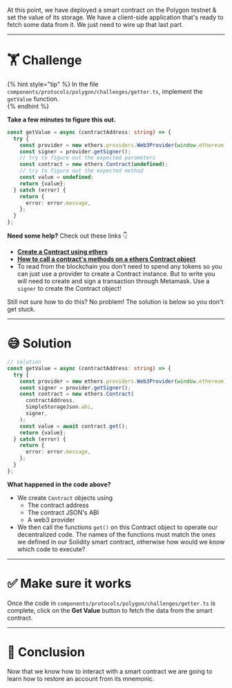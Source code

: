 At this point, we have deployed a smart contract on the Polygon testnet & set the value of its storage. We have a client-side application that's ready to fetch some data from it. We just need to wire up that last part.

---

# 🏋️ Challenge

{% hint style="tip" %}
In the file `components/protocols/polygon/challenges/getter.ts`, implement the `getValue` function.  
{% endhint %}

**Take a few minutes to figure this out.**

```typescript
const getValue = async (contractAddress: string) => {
  try {
    const provider = new ethers.providers.Web3Provider(window.ethereum);
    const signer = provider.getSigner();
    // try to figure out the expected parameters
    const contract = new ethers.Contract(undefined);
    // try to figure out the expected method
    const value = undefined;
    return {value};
  } catch (error) {
    return {
      error: error.message,
    };
  }
};
```

**Need some help?** Check out these links 👇

- [**Create a Contract using ethers**](https://docs.ethers.io/v5/api/contract/contract/#Contract--creating)
- [**How to call a contract's methods on a ethers Contract object**](https://docs.ethers.io/v5/api/contract/contract/#Contract-functionsCall)
- To read from the blockchain you don't need to spend any tokens so you can just use a provider to create a Contract instance. But to write you will need to create and sign a transaction through Metamask. Use a `signer` to create the Contract object!

Still not sure how to do this? No problem! The solution is below so you don't get stuck.

---

# 😅 Solution

```typescript
// solution
const getValue = async (contractAddress: string) => {
  try {
    const provider = new ethers.providers.Web3Provider(window.ethereum);
    const signer = provider.getSigner();
    const contract = new ethers.Contract(
      contractAddress,
      SimpleStorageJson.abi,
      signer,
    );
    const value = await contract.get();
    return {value};
  } catch (error) {
    return {
      error: error.message,
    };
  }
};
```

**What happened in the code above?**

- We create `Contract` objects using
  - The contract address
  - The contract JSON's ABI
  - A web3 provider
- We then call the functions `get()` on this Contract object to operate our decentralized code. The names of the functions must match the ones we defined in our Solidity smart contract, otherwise how would we know which code to execute?

---

# ✅ Make sure it works

Once the code in `components/protocols/polygon/challenges/getter.ts` is complete, click on the **Get Value** button to fetch the data from the smart contract.

---

# 🏁 Conclusion

Now that we know how to interact with a smart contract we are going to learn how to restore an account from its mnemonic.
